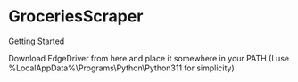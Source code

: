 # GroceriesScraper

Getting Started

Download EdgeDriver from here and place it somewhere in your PATH (I use %LocalAppData%\Programs\Python\Python311 for simplicity)

